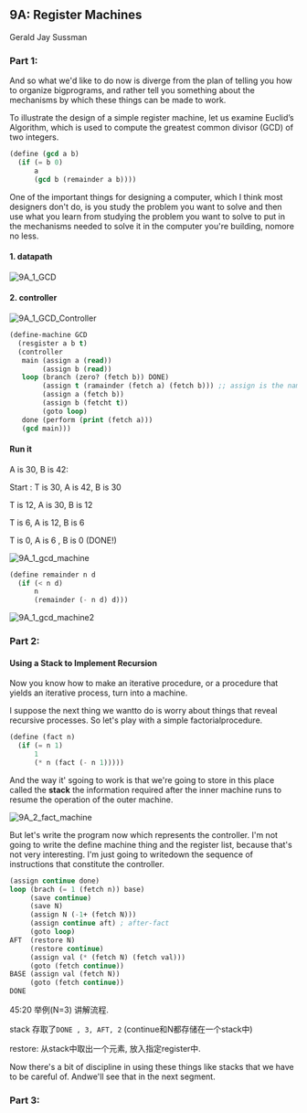 ## 9A: Register Machines

Gerald Jay Sussman

### Part 1:

And so what we'd like to do now is diverge from the plan of telling you how to organize bigprograms, and rather tell you something about the mechanisms by which these things can be made to work.



To illustrate the design of a simple register machine, let us examine Euclid’s Algorithm, which is used to compute the greatest common divisor (GCD) of two integers.

```lisp
(define (gcd a b)
  (if (= b 0)
      a
      (gcd b (remainder a b))))
```



One of the important things for designing a computer, which I think most designers don't do, is you study the problem you want to solve and then use what you learn from studying the problem you want to solve to put in the mechanisms needed to solve it in the computer you're building, nomore no less.

#### 1. datapath

![9A_1_GCD](./png/9A_1_GCD_DataPath.png)

#### 2. controller

![9A_1_GCD_Controller](./png/9A_1_GCD_Controller.png)

```lisp
(define-machine GCD
  (resgister a b t)
  (controller
   main (assign a (read))
        (assign b (read))
   loop (branch (zero? (fetch b)) DONE)
        (assign t (ramainder (fetch a) (fetch b))) ;; assign is the name of button
        (assign a (fetch b))
        (assign b (fetcht t))
        (goto loop)
   done (perform (print (fetch a)))
   (gcd main)))
```



#### Run it 

A is 30, B is 42:

Start : T is 30, A is 42, B is 30

T is 12, A is 30, B is 12

T is 6, A is 12, B is 6

T is 0, A is 6 , B is 0 (DONE!)

![9A_1_gcd_machine](./png/9A_1_gcd_machine.png)



```lisp
(define remainder n d
  (if (< n d)
      n
      (remainder (- n d) d)))
```

![9A_1_gcd_machine2](./png/9A_1_gcd_machine2.png)



### Part 2:

#### Using a Stack to Implement Recursion

Now you know how to make an iterative procedure, or a procedure that yields an iterative process, turn into a machine.

I suppose the next thing we wantto do is worry about things that reveal recursive processes. So let's play with a simple factorialprocedure.

```lisp
(define (fact n)
  (if (= n 1)
      1
      (* n (fact (- n 1)))))
```

And the way it' sgoing to work is that we're going to store in this place called the **stack** the information required after the inner machine runs to resume the operation of the outer machine.

![9A_2_fact_machine](./png/9A_2_fact_machine.png)

But let's write the program now which represents the controller. I'm not going to write the define machine thing and the register list, because that's not very interesting. I'm just going to writedown the sequence of instructions that constitute the controller.

```lisp
(assign continue done)
loop (brach (= 1 (fetch n)) base)
     (save continue)
     (save N)
     (assign N (-1+ (fetch N)))
     (assign continue aft) ; after-fact
     (goto loop)
AFT  (restore N)
     (restore continue)
     (assign val (* (fetch N) (fetch val)))
     (goto (fetch continue))
BASE (assign val (fetch N))
     (goto (fetch continue))
DONE
```

45:20 举例(N=3) 讲解流程.

stack 存取了`DONE , 3, AFT, 2` (continue和N都存储在一个stack中)

restore: 从stack中取出一个元素, 放入指定register中.

Now there's a bit of discipline in using these things like stacks that we have to be careful of. Andwe'll see that in the next segment.

### Part 3:

